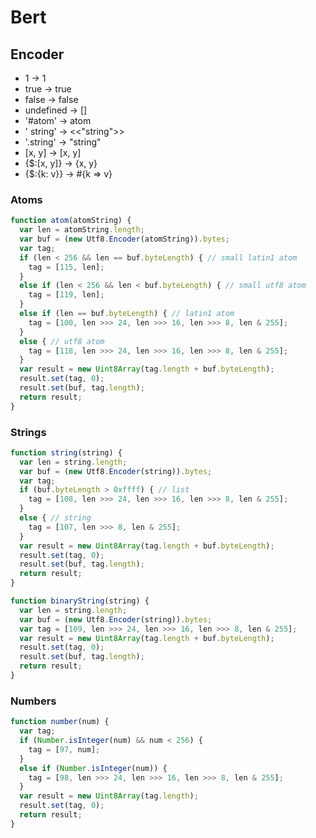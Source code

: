 # Bert

## Encoder

* 1 -> 1
* true -> true
* false -> false
* undefined -> []
* '#atom' -> atom
* ' string' -> <<"string">>
* '.string' -> "string"
* [x, y] -> [x, y]
* {$:[x, y]} -> {x, y}
* {$:{k: v}} -> #{k => v}

### Atoms

```javascript
function atom(atomString) {
  var len = atomString.length;
  var buf = (new Utf8.Encoder(atomString)).bytes;
  var tag;
  if (len < 256 && len == buf.byteLength) { // small latin1 atom
    tag = [115, len];
  }
  else if (len < 256 && len < buf.byteLength) { // small utf8 atom
    tag = [119, len];
  }
  else if (len == buf.byteLength) { // latin1 atom
    tag = [100, len >>> 24, len >>> 16, len >>> 8, len & 255];
  }
  else { // utf8 atom
    tag = [118, len >>> 24, len >>> 16, len >>> 8, len & 255];
  }
  var result = new Uint8Array(tag.length + buf.byteLength);
  result.set(tag, 0);
  result.set(buf, tag.length);
  return result;
}
```

### Strings

```javascript
function string(string) {
  var len = string.length;
  var buf = (new Utf8.Encoder(string)).bytes;
  var tag;
  if (buf.byteLength > 0xffff) { // list
    tag = [108, len >>> 24, len >>> 16, len >>> 8, len & 255];
  }
  else { // string
    tag = [107, len >>> 8, len & 255];
  }
  var result = new Uint8Array(tag.length + buf.byteLength);
  result.set(tag, 0);
  result.set(buf, tag.length);
  return result;
}
```

```javascript
function binaryString(string) {
  var len = string.length;
  var buf = (new Utf8.Encoder(string)).bytes;
  var tag = [109, len >>> 24, len >>> 16, len >>> 8, len & 255];
  var result = new Uint8Array(tag.length + buf.byteLength);
  result.set(tag, 0);
  result.set(buf, tag.length);
  return result;
}
```

### Numbers

```javascript
function number(num) {
  var tag;
  if (Number.isInteger(num) && num < 256) {
    tag = [97, num];
  }
  else if (Number.isInteger(num)) {
    tag = [98, len >>> 24, len >>> 16, len >>> 8, len & 255];
  }
  var result = new Uint8Array(tag.length);
  result.set(tag, 0);
  return result;
}
```
